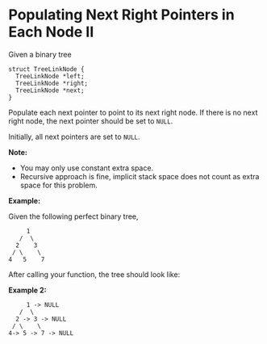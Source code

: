 # Populating Next Right Pointers in Each Node II

Given a binary tree

```pseudo
struct TreeLinkNode {
  TreeLinkNode *left;
  TreeLinkNode *right;
  TreeLinkNode *next;
}
```

Populate each next pointer to point to its next right node. If there is no next right node, the next pointer should be set to `NULL`.

Initially, all next pointers are set to `NULL`.

**Note:**

- You may only use constant extra space.
- Recursive approach is fine, implicit stack space does not count as extra space for this problem.

**Example:**

Given the following perfect binary tree,

```pseudo
     1
   /  \
  2    3
 / \    \
4   5    7
```

After calling your function, the tree should look like:

**Example 2:**

```pseudo
     1 -> NULL
   /  \
  2 -> 3 -> NULL
 / \    \
4-> 5 -> 7 -> NULL
```
